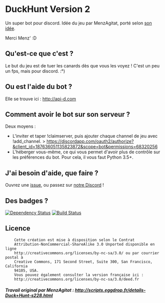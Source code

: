 # DuckHunt Version 2
Un super bot pour discord. Idée du jeu par MenzAgitat, porté selon [son idée](http://scripts.eggdrop.fr/details-Duck+Hunt-s228.html).

Merci Menz' :D

## Qu'est-ce que c'est ?
Le but du jeu est de tuer les canards dès que vous les voyez ! C'est un peu un fps, mais pour discord. :°)

## Ou est l'aide du bot ?
Elle se trouve ici : http://api-d.com

## Comment avoir le bot sur son serveur ?
Deux moyens :
- L'inviter et taper !claimserver, puis ajouter chaque channel de jeu avec !add_channel. > https://discordapp.com/oauth2/authorize?&client_id=187636051135823872&scope=bot&permissions=68320256
- L'héberger vous-même, ce qui vous permet d'avoir plus de contrôle sur les préférences du bot. Pour cela, il vous faut Python 3.5+.

## J'ai besoin d'aide, que faire ?
Ouvrez une [issue](https://github.com/DuckHunt-discord/DHV2/issues/new), ou passez sur [notre Discord](https://discord.gg/2BksEkV) !

## Des badges ?
[![Dependency Status](https://gemnasium.com/badges/github.com/DuckHunt-discord/DHV2.svg)](https://gemnasium.com/github.com/DuckHunt-discord/DHV2)
[![Build Status](https://travis-ci.org/DuckHunt-discord/DHV2.svg?branch=master)](https://travis-ci.org/DuckHunt-discord/DHV2)

## Licence

		Cette création est mise à disposition selon le Contrat
		Attribution-NonCommercial-ShareAlike 3.0 Unported disponible en ligne
		http://creativecommons.org/licenses/by-nc-sa/3.0/ ou par courrier postal à
		Creative Commons, 171 Second Street, Suite 300, San Francisco, California
		94105, USA.
		Vous pouvez également consulter la version française ici :
		http://creativecommons.org/licenses/by-nc-sa/3.0/deed.fr

##### Travail original par MenzAgitat : http://scripts.eggdrop.fr/details-Duck+Hunt-s228.html
